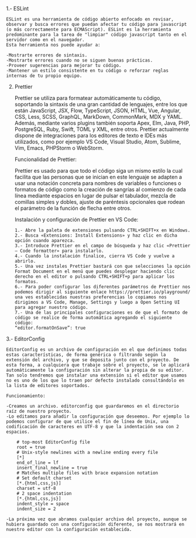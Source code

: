 1.- ESLint

    ESLint es una herramienta de código abierto enfocado en revisar, observar y busca errores que puedan afectar tu código para javascript (o más correctamente para ECMAScript). ESLint es la herramienta predominante para la tarea de "limpiar" código javascript tanto en el servidor como en el navegador.
    Esta herramienta nos puede ayudar a:

    -Mostrarte errores de sintaxis.
    -Mostrarte errores cuando no se siguen buenas prácticas.
    -Proveer sugerencias para mejorar tu código.
    -Mantener un estilo consistente en tu código o reforzar reglas internas de tu propio equipo.

2.  Prettier

    Prettier se utiliza para formatear automáticamente tu código, soportando la sintaxis de una gran cantidad de lenguajes, entre los que están JavaScript, JSX, Flow, TypeScript, JSON, HTML, Vue, Angular, CSS, Less, SCSS, GraphQL, MarkDown, CommonMark, MDX y YAML.
    Además, mediante varios plugins también soporta Apex, Elm, Java, PHP, PostgreSQL, Ruby, Swift, TOML y XML, entre otros.
    Prettier actualmente dispone de integraciones para los editores de texto e IDEs más utilizados, como por ejemplo VS Code, Visual Studio, Atom, Sublime, Vim, Emacs, PHPStorm o WebStorm.

    Funcionalidad de Prettier:

    Prettier es usado para que todo el código siga un mismo estilo la cual facilita que las personas que se inician en este lenguaje se adapten a usar una notación concreta para nombres de variables o funciones o formatos de código como la creación de sangrías al comienzo de cada línea mediante espacios en lugar de pulsar el tabulador, mezcla de comillas simples y dobles, ajuste de paréntesis opcionales que rodean el parámetro de la función de flecha entre otros.

    Instalación y configuración de Prettier en VS Code:

        1.- Abre la paleta de extensiones pulsando CTRL+SHIFT+x en Windows.
        2.- Busca «Extensions: Install Extensions» y haz clic en dicha opción cuando aparezca.
        3.- Introduce Prettier en el campo de búsqueda y haz clic «Prettier – Code formatter» para instalarlo.
        4.- Cuando la instalación finalice, cierra VS Code y vuelve a abrirlo.
        5.- Una vez instales Prettier bastará con que selecciones la opción Format Document en el menú que puedes desplegar haciendo clic derecho en el editor o pulsando CTRL+SHIFT+p para aplicar los formatos.
        6.- Para poder configurar los diferentes parámetros de Prettier nos podemos dirigir al siguiente enlace https://prettier.io/playground/ una ves establecidas nuestras preferencias lo copiamos nos dirigimos a VS Code, Manage, Settings y luego a Open Setting UI para agregar nuestro código.
        7.- Una de las principales configuraciones es de que el formato de código se realice de forma automática agregando el siguiente código:
        “editor.formatOnSave”: true

3.- EditorConfig

    EditorConfig es un archivo de configuración en el que definimos todas estas características, de forma genérica o filtrando según la extensión del archivo, y que se deposita junto con el proyecto. De esta forma, a cualquiera que trabaje sobre el proyecto, se le aplicará automáticamente la configuración sin alterar la propia de su editor. Tan solo tendremos que instalar una extensión si el editor que usamos no es uno de los que lo traen por defecto instalado consultándolo en la lista de editores soportados.

    Funcionamiento:

    -Creamos un archivo. editorconfig que guardaremos en el directorio raíz de nuestro proyecto.
    -Lo editamos para añadir la configuración que deseemos. Por ejemplo lo podemos configurar de que utilice el fin de línea de Unix, una codificación de caracteres en UTF-8 y que la indentación sea con 2 espacios.

        # top-most EditorConfig file
        root = true
        # Unix-style newlines with a newline ending every file
        [*]
        end_of_line = lf
        insert_final_newline = true
        # Matches multiple files with brace expansion notation
        # Set default charset
        [*.{html,css,js}]
        charset = utf-8
        # 2 space indentation
        [*.{html,css,js}]
        indent_style = space
        indent_size = 2

    -La próxima vez que abramos cualquier archivo del proyecto, aunque se hubiera guardado con una configuración diferente, se nos mostrará en nuestro editor con la configuración establecida.
